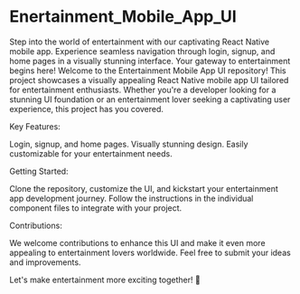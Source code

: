 # Enertainment_Mobile_App_UI
Step into the world of entertainment with our captivating React Native mobile app. Experience seamless navigation through login, signup, and home pages in a visually stunning interface. Your gateway to entertainment begins here!
Welcome to the Entertainment Mobile App UI repository! This project showcases a visually appealing React Native mobile app UI tailored for entertainment enthusiasts. Whether you're a developer looking for a stunning UI foundation or an entertainment lover seeking a captivating user experience, this project has you covered.

Key Features:

Login, signup, and home pages.
Visually stunning design.
Easily customizable for your entertainment needs.

Getting Started:

Clone the repository, customize the UI, and kickstart your entertainment app development journey. Follow the instructions in the individual component files to integrate with your project.

Contributions:

We welcome contributions to enhance this UI and make it even more appealing to entertainment lovers worldwide. Feel free to submit your ideas and improvements.

Let's make entertainment more exciting together! 🎉
